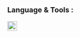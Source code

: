 ### Language & Tools : 
<a href="https://jupyter.org/">
<img align="left" alt="Jupyter" width="22px" src="https://jupyter.org/assets/nav_logo.svg"></a>